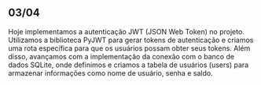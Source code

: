 ## 03/04

Hoje implementamos a autenticação JWT (JSON Web Token) no projeto. Utilizamos a biblioteca PyJWT para gerar tokens de autenticação e criamos uma rota específica para que os usuários possam obter seus tokens. Além disso, avançamos com a implementação da conexão com o banco de dados SQLite, onde definimos e criamos a tabela de usuários (users) para armazenar informações como nome de usuário, senha e saldo.